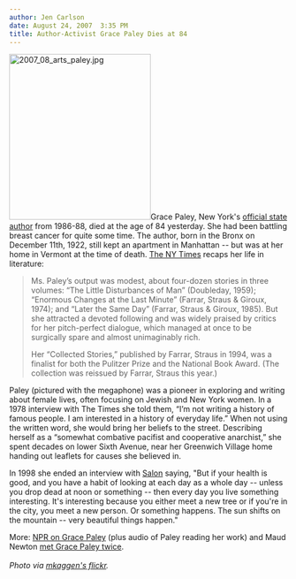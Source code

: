 ```yaml
---
author: Jen Carlson
date: August 24, 2007  3:35 PM
title: Author-Activist Grace Paley Dies at 84
---
```


<p><img alt="2007_08_arts_paley.jpg" src="https://web.archive.org/web/20110521105128im_/http://gothamist.com/attachments/arts_jen/2007_08_arts_paley.jpg" width="256" height="300" class="right">Grace Paley, New York&apos;s <a href="https://web.archive.org/web/20110521105128/http://www.albany.edu/writers-inst/paley.html">official state author</a> from 1986-88, died at the age of 84 yesterday. She had been battling breast cancer for quite some time. The author, born in the Bronx on December 11th, 1922, still kept an apartment in Manhattan -- but was at her home in Vermont at the time of death. <a href="https://web.archive.org/web/20110521105128/http://www.nytimes.com/2007/08/24/books/24paley.html?ref=nyregion">The NY Times</a> recaps her life in literature:</p><blockquote>Ms. Paley&#x2019;s output was modest, about four-dozen stories in three volumes: &#x201C;The Little Disturbances of Man&#x201D; (Doubleday, 1959); &#x201C;Enormous Changes at the Last Minute&#x201D; (Farrar, Straus &amp; Giroux, 1974); and &#x201C;Later the Same Day&#x201D; (Farrar, Straus &amp; Giroux, 1985). But she attracted a devoted following and was widely praised by critics for her pitch-perfect dialogue, which managed at once to be surgically spare and almost unimaginably rich.<p></p>

<p>Her &#x201C;Collected Stories,&#x201D; published by Farrar, Straus in 1994, was a finalist for both the Pulitzer Prize and the National Book Award. (The collection was reissued by Farrar, Straus this year.) </p></blockquote>Paley (pictured with the megaphone) was a pioneer in exploring and writing about female lives, often focusing on Jewish and New York women. In a 1978 interview with The Times she told them, &#x201C;I&#x2019;m not writing a history of famous people. I am interested in a history of everyday life.&#x201D; When not using the written word, she would bring her beliefs to the street. Describing herself as a &#x201C;somewhat combative pacifist and cooperative anarchist,&#x201D; she spent decades on lower Sixth Avenue, near her Greenwich Village home handing out leaflets for causes she believed in.<p></p>

<p>In 1998 she ended an interview with <a href="https://web.archive.org/web/20110521105128/http://www.salon.com/books/int/1998/10/26int.html">Salon</a> saying, &quot;But if your health is good, and you have a habit of looking at each day as a whole day -- unless you drop dead at noon or something -- then every day you live something interesting. It&apos;s interesting because you either meet a new tree or if you&apos;re in the city, you meet a new person. Or something happens. The sun shifts on the mountain -- very beautiful things happen.&quot;</p>

<p>More:  <a href="https://web.archive.org/web/20110521105128/http://www.npr.org/templates/story/story.php?storyId=13898363">NPR on Grace Paley</a> (plus audio of Paley reading her work) and Maud Newton <a href="https://web.archive.org/web/20110521105128/http://maudnewton.com/blog/?p=7928">met Grace Paley twice</a>.<br>
 <br>
<em>Photo via <a href="https://web.archive.org/web/20110521105128/http://www.flickr.com/photos/mkaggen/32955052">mkaggen&apos;s flickr</a>.</em></p>